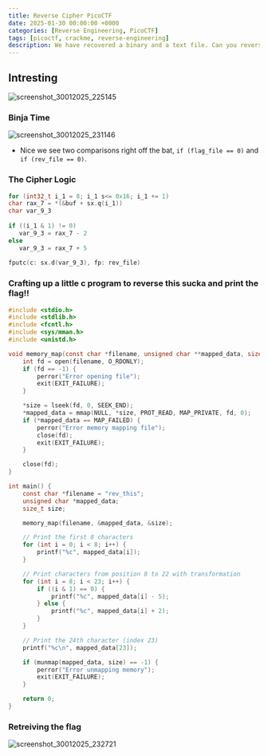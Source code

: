 ```yaml
---
title: Reverse Cipher PicoCTF 
date: 2025-01-30 00:00:00 +0000
categories: [Reverse Engineering, PicoCTF]
tags: [picoctf, crackme, reverse-engineering]
description: We have recovered a binary and a text file. Can you reverse the flag?
---
```


## Intresting 
![screenshot_30012025_225145](https://github.com/user-attachments/assets/12e1d9da-7d13-4998-94f8-783d0cccced2)

### Binja Time

![screenshot_30012025_231146](https://github.com/user-attachments/assets/87927ced-9045-4bfd-8e64-e3b24c36e2aa)

* Nice we see two comparisons right off the bat, `if (flag_file == 0)` and `if (rev_file == 0)`.
  
### The Cipher Logic

  ```c
  for (int32_t i_1 = 8; i_1 s<= 0x16; i_1 += 1)
  char rax_7 = *(&buf + sx.q(i_1))
  char var_9_3
            
  if ((i_1 & 1) != 0)
     var_9_3 = rax_7 - 2
  else
     var_9_3 = rax_7 + 5
            
  fputc(c: sx.d(var_9_3), fp: rev_file)
  ```

### Crafting up a little c program to reverse this sucka and print the flag!!
```c
#include <stdio.h>
#include <stdlib.h>
#include <fcntl.h>
#include <sys/mman.h>
#include <unistd.h>

void memory_map(const char *filename, unsigned char **mapped_data, size_t *size) {
    int fd = open(filename, O_RDONLY);
    if (fd == -1) {
        perror("Error opening file");
        exit(EXIT_FAILURE);
    }

    *size = lseek(fd, 0, SEEK_END); 
    *mapped_data = mmap(NULL, *size, PROT_READ, MAP_PRIVATE, fd, 0);
    if (*mapped_data == MAP_FAILED) {
        perror("Error memory mapping file");
        close(fd);
        exit(EXIT_FAILURE);
    }

    close(fd);  
}

int main() {
    const char *filename = "rev_this";
    unsigned char *mapped_data;
    size_t size;

    memory_map(filename, &mapped_data, &size);

    // Print the first 8 characters
    for (int i = 0; i < 8; i++) {
        printf("%c", mapped_data[i]);
    }

    // Print characters from position 8 to 22 with transformation
    for (int i = 8; i < 23; i++) {
        if ((i & 1) == 0) {
            printf("%c", mapped_data[i] - 5);
        } else {
            printf("%c", mapped_data[i] + 2);
        }
    }

    // Print the 24th character (index 23)
    printf("%c\n", mapped_data[23]);

    if (munmap(mapped_data, size) == -1) {
        perror("Error unmapping memory");
        exit(EXIT_FAILURE);
    }

    return 0;
}
```

### Retreiving the flag
![screenshot_30012025_232721](https://github.com/user-attachments/assets/da733162-bd3f-4e21-8f06-376e39e8a6a3)
